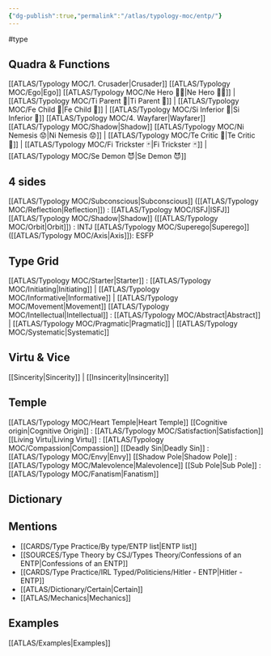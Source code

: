 ```yaml
---
{"dg-publish":true,"permalink":"/atlas/typology-moc/entp/"}
---
```


#type

## Quadra & Functions
[[ATLAS/Typology MOC/1. Crusader\|Crusader]] [[ATLAS/Typology MOC/Ego\|Ego]]
	[[ATLAS/Typology MOC/Ne Hero 🦸‍♂️\|Ne Hero 🦸‍♂️]] | [[ATLAS/Typology MOC/Ti Parent 🤰\|Ti Parent 🤰]] | [[ATLAS/Typology MOC/Fe Child 🧒\|Fe Child 🧒]] | [[ATLAS/Typology MOC/Si Inferior 👶\|Si Inferior 👶]]
[[ATLAS/Typology MOC/4. Wayfarer\|Wayfarer]] [[ATLAS/Typology MOC/Shadow\|Shadow]] 
	[[ATLAS/Typology MOC/Ni Nemesis 😟\|Ni Nemesis 😟]] | [[ATLAS/Typology MOC/Te Critic 👵\|Te Critic 👵]] | [[ATLAS/Typology MOC/Fi Trickster 🃏\|Fi Trickster 🃏]] | [[ATLAS/Typology MOC/Se Demon 😈\|Se Demon 😈]]

## 4 sides  
[[ATLAS/Typology MOC/Subconscious\|Subconscious]] ([[ATLAS/Typology MOC/Reflection\|Reflection]]) : [[ATLAS/Typology MOC/ISFJ\|ISFJ]]
[[ATLAS/Typology MOC/Shadow\|Shadow]] ([[ATLAS/Typology MOC/Orbit\|Orbit]]) : INTJ
[[ATLAS/Typology MOC/Superego\|Superego]] ([[ATLAS/Typology MOC/Axis\|Axis]]): ESFP

## Type Grid 
[[ATLAS/Typology MOC/Starter\|Starter]] : [[ATLAS/Typology MOC/Initiating\|Initiating]] | [[ATLAS/Typology MOC/Informative\|Informative]] | [[ATLAS/Typology MOC/Movement\|Movement]]
[[ATLAS/Typology MOC/Intellectual\|Intellectual]] : [[ATLAS/Typology MOC/Abstract\|Abstract]] | [[ATLAS/Typology MOC/Pragmatic\|Pragmatic]] | [[ATLAS/Typology MOC/Systematic\|Systematic]]

## Virtu & Vice
[[Sincerity\|Sincerity]] | [[Insincerity\|Insincerity]]

## Temple 
[[ATLAS/Typology MOC/Heart Temple\|Heart Temple]]
[[Cognitive origin\|Cognitive Origin]] : [[ATLAS/Typology MOC/Satisfaction\|Satisfaction]]
[[Living Virtu\|Living Virtu]] : [[ATLAS/Typology MOC/Compassion\|Compassion]]
[[Deadly Sin\|Deadly Sin]] : [[ATLAS/Typology MOC/Envy\|Envy]]
[[Shadow Pole\|Shadow Pole]] : [[ATLAS/Typology MOC/Malevolence\|Malevolence]]
[[Sub Pole\|Sub Pole]] : [[ATLAS/Typology MOC/Fanatism\|Fanatism]]

## Dictionary


## Mentions 
- [[CARDS/Type Practice/By type/ENTP list\|ENTP list]]
- [[SOURCES/Type Theory by CSJ/Types Theory/Confessions of an ENTP\|Confessions of an ENTP]]
- [[CARDS/Type Practice/IRL Typed/Politiciens/Hitler - ENTP\|Hitler - ENTP]]
- [[ATLAS/Dictionary/Certain\|Certain]]
- [[ATLAS/Mechanics\|Mechanics]]

## Examples 
[[ATLAS/Examples\|Examples]]
